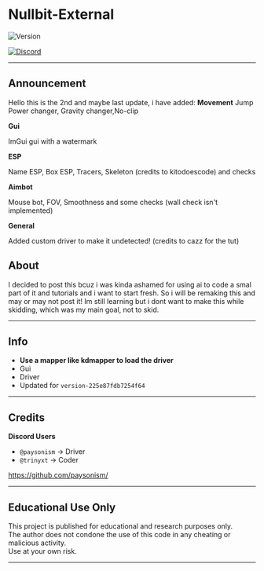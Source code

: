 # **Nullbit-External**

![Version](https://img.shields.io/badge/version-0.4.1-blue?style=flat-square)

[![Discord](https://img.shields.io/static/v1?message=trinyxt&logo=discord&label=Discord&color=7289DA&logoColor=white&labelColor=&style=for-the-badge)](https://discord.com/users/829074422517465119)

---

## Announcement

Hello this is the 2nd and maybe last update, i have added: 
**Movement**
Jump Power changer, Gravity changer,No-clip

**Gui**

ImGui gui with a watermark

**ESP**

Name ESP, Box ESP, Tracers, Skeleton (credits to kitodoescode) and checks

**Aimbot**

Mouse bot, FOV, Smoothness and some checks (wall check isn't implemented)

**General**

Added custom driver to make it undetected! (credits to cazz for the tut)


## About

I decided to post this bcuz i was kinda ashamed for using ai to code a smal part of it and tutorials
and i want to start fresh. So i will be remaking this and may or may not post it!
Im still learning but i dont want to make this while skidding, which was my main goal, not to skid.

---

## Info

- **Use a mapper like kdmapper to load the driver**
- Gui
- Driver
- Updated for `version-225e87fdb7254f64`

---

## Credits

**Discord Users**  
- `@paysonism` → Driver
- `@trinyxt` → Coder

https://github.com/paysonism/

---

## Educational Use Only

This project is published for educational and research purposes only.  
The author does not condone the use of this code in any cheating or malicious activity.  
Use at your own risk.

---
